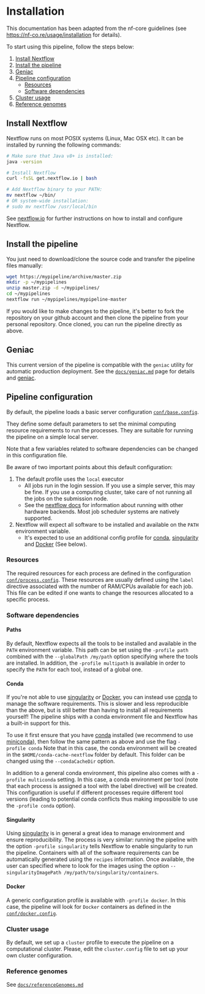 # Installation

This documentation has been adapted from the nf-core guidelines
(see https://nf-co.re/usage/installation for details).

To start using this pipeline, follow the steps below:

1. [Install Nextflow](#install-nextflow)
2. [Install the pipeline](#install-the-pipeline)
3. [Geniac](#geniac)
4. [Pipeline configuration](#pipeline-configuration)
    * [Resources](#resources)
    * [Software dependencies](#software-dependencies)
5. [Cluster usage](#cluster-usage)
6. [Reference genomes](#reference-genomes)

## Install Nextflow

Nextflow runs on most POSIX systems (Linux, Mac OSX etc). It can be installed by running the following commands:

```bash
# Make sure that Java v8+ is installed:
java -version

# Install Nextflow
curl -fsSL get.nextflow.io | bash

# Add Nextflow binary to your PATH:
mv nextflow ~/bin/
# OR system-wide installation:
# sudo mv nextflow /usr/local/bin
```

See [nextflow.io](https://www.nextflow.io/) for further instructions on how to install and configure Nextflow.

## Install the pipeline

You just need to download/clone the source code and transfer the pipeline files manually:

```bash
wget https://mypipeline/archive/master.zip
mkdir -p ~/mypipelines
unzip master.zip -d ~/mypipelines/
cd ~/mypipelines
nextflow run ~/mypipelines/mypipeline-master
```

If you would like to make changes to the pipeline, it's better to fork the repository on your github account and then clone the pipeline from your personal repository. 
Once cloned, you can run the pipeline directly as above.

## Geniac

This current version of the pipeline is compatible with the `geniac` utility for automatic production deployment.
See the [`docs/geniac.md`](geniac.md) page for details and [geniac](https://geniac.readthedocs.io).

## Pipeline configuration

By default, the pipeline loads a basic server configuration [`conf/base.config`](../conf/base.config).

They define some default parameters to set the minimal computing resource requirements to run the processes. They are suitable for running the pipeline on a simple local server.

Note that a few variables related to software dependencies can be changed in this configuration file.

Be aware of two important points about this default configuration:

1. The default profile uses the `local` executor
    * All jobs run in the login session. If you use a simple server, this may be fine. 
	If you use a computing cluster, take care of not running all the jobs on the submission node.
    * See the [nextflow docs](https://www.nextflow.io/docs/latest/executor.html) for information about running with other hardware backends.
	Most job scheduler systems are natively supported.
2. Nextflow will expect all software to be installed and available on the `PATH` environment variable.
    * It's expected to use an additional config profile for [conda](https://docs.conda.io), [singularity](https://sylabs.io/guides/3.6/user-guide/) and [Docker](https://www.docker.com/) (See below).

### Resources

The required resources for each process are defined in the configuration [`conf/process.config`](../conf/process.config).
These resources are usually defined using the `label` directive associated with the number of RAM/CPUs available for each job.
This file can be edited if one wants to change the resources allocated to a specific process.

### Software dependencies

#### Paths

By default, Nextflow expects all the tools to be installed and available in the `PATH` environment variable.
This path can be set using the `-profile path` combined with the `--globalPath /my/path` option specifying where the tools are installed.
In addition, the `-profile multipath` is available in order to specify the `PATH` for each tool, instead of a global one.

#### Conda

If you're not able to use [singularity](https://sylabs.io/guides/3.6/user-guide/) _or_ [Docker](https://www.docker.com/), you can instead use [conda](https://docs.conda.io) to manage the software requirements.
This is slower and less reproducible than the above, but is still better than having to install all requirements yourself!
The pipeline ships with a conda environment file and Nextflow has a built-in support for this.

To use it first ensure that you have [conda](https://docs.conda.io) installed (we recommend to use [miniconda](https://conda.io/miniconda.html)), then follow the same pattern as above and use the flag `-profile conda`
Note that in this case, the conda environment will be created in the `$HOME/conda-cache-nextflow` folder by default. This folder can be changed using the `--condaCacheDir` option.

In addition to a general conda environment, this pipeline also comes with a `-profile multiconda` setting. In this case, a conda environment per tool (note that each process is assigned a tool with the label directive) will be created.
This configuration is useful if different processes require different tool versions (leading to potential conda conflicts thus making impossible to use the `-profile conda` option).

#### Singularity

Using [singularity](https://sylabs.io/guides/3.6/user-guide/) is in general a great idea to manage environment and ensure reproducibility.
The process is very similar: running the pipeline with the option `-profile singularity` tells Nextflow to enable singularity to run the pipeline. 
Containers with all of the software requirements can be automatically generated using the `recipes` information.
Once available, the user can specified where to look for the images using the option `--singularityImagePath /my/path/to/singularity/containers`.

#### Docker

A generic configuration profile is available with `-profile docker`.
In this case, the pipeline will look for `Docker` containers as defined in the [`conf/docker.config`](conf/docker.config).

### Cluster usage

By default, we set up a `cluster` profile to execute the pipeline on a computational cluster.
Please, edit the `cluster.config` file to set up your own cluster configuration.

### Reference genomes

See [`docs/referenceGenomes.md`](referenceGenomes.md)
